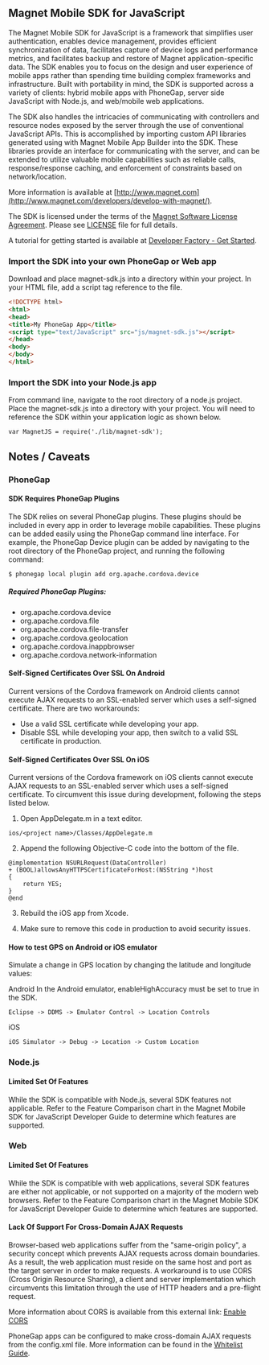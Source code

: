 ## Magnet Mobile SDK for JavaScript

The Magnet Mobile SDK for JavaScript is a framework that simplifies user authentication, enables device management, provides efficient synchronization of data, facilitates capture of device logs and performance metrics,
and facilitates backup and restore of Magnet application-specific data. The SDK enables you to focus on the design and user experience of mobile apps rather than spending time building complex frameworks and infrastructure. Built with portability in mind, the SDK is supported across a variety of clients: hybrid mobile apps with PhoneGap, server side JavaScript with Node.js, and web/mobile web applications.

The SDK also handles the intricacies of communicating with controllers and resource nodes exposed by the server through the use of conventional JavaScript APIs. This is accomplished by importing custom API libraries generated
using with Magnet Mobile App Builder into the SDK. These libraries provide an interface for communicating with the server, and can be extended to utilize valuable mobile capabilities such as reliable calls, response/response caching, and enforcement of constraints based on network/location.

More information is available at [http://www.magnet.com](http://www.magnet.com/developers/develop-with-magnet/).

The SDK is licensed under the terms of the [Magnet Software License Agreement](http://www.magnet.com/resources/tos.html).  Please see [LICENSE](https://github.com/magnetsystems/magnet-sdk-javascript/blob/master/LICENSE) file for full details.

A tutorial for getting started is available at [Developer Factory - Get Started](https://factory.magnet.com/get-started/).

### Import the SDK into your own PhoneGap or Web app

Download and place magnet-sdk.js into a directory within your project. In your HTML file, add a script tag reference to the file.

```html
<!DOCTYPE html>
<html>
<head>
<title>My PhoneGap App</title>
<script type="text/JavaScript" src="js/magnet-sdk.js"></script>
</head>
<body>
</body>
</html>
```

### Import the SDK into your Node.js app

From command line, navigate to the root directory of a node.js project. Place the magnet-sdk.js into a directory with your project. You will need to reference the SDK within your application logic as shown below.

```
var MagnetJS = require('./lib/magnet-sdk');
```

## Notes / Caveats

### PhoneGap

#### SDK Requires PhoneGap Plugins

The SDK relies on several PhoneGap plugins. These plugins should be included in every app in order to leverage mobile capabilities. These plugins can be added easily using the PhoneGap command line interface. For example, the PhoneGap Device plugin can be added by navigating to the root directory of the PhoneGap project, and running the following command:

```
$ phonegap local plugin add org.apache.cordova.device
```

##### Required PhoneGap Plugins:
* org.apache.cordova.device
* org.apache.cordova.file
* org.apache.cordova.file-transfer
* org.apache.cordova.geolocation
* org.apache.cordova.inappbrowser
* org.apache.cordova.network-information


#### Self-Signed Certificates Over SSL On Android

Current versions of the Cordova framework on Android clients cannot execute AJAX requests to an SSL-enabled server which uses a self-signed certificate. There are two workarounds:

* Use a valid SSL certificate while developing your app.
* Disable SSL while developing your app, then switch to a valid SSL certificate in production.


#### Self-Signed Certificates Over SSL On iOS

Current versions of the Cordova framework on iOS clients cannot execute AJAX requests to an SSL-enabled server which uses a self-signed certificate. To circumvent this issue during development, following the steps listed below.

1. Open AppDelegate.m in a text editor.

```
ios/<project name>/Classes/AppDelegate.m
```

2. Append the following Objective-C code into the bottom of the file.

```
@implementation NSURLRequest(DataController)
+ (BOOL)allowsAnyHTTPSCertificateForHost:(NSString *)host
{
    return YES;
}
@end
```

3. Rebuild the iOS app from Xcode.

4. Make sure to remove this code in production to avoid security issues.


#### How to test GPS on Android or iOS emulator

Simulate a change in GPS location by changing the latitude and longitude values:

Android
In the Android emulator, enableHighAccuracy must be set to true in the SDK.
```
Eclipse -> DDMS -> Emulator Control -> Location Controls
```

iOS
```
iOS Simulator -> Debug -> Location -> Custom Location
```

### Node.js

#### Limited Set Of Features

While the SDK is compatible with Node.js, several SDK features not applicable. Refer to the Feature Comparison chart in  the Magnet Mobile SDK for JavaScript Developer Guide to determine which features are supported.


### Web

#### Limited Set Of Features

While the SDK is compatible with web applications, several SDK features are either not applicable, or not supported on a majority of the modern web browsers. Refer to the Feature Comparison chart in the Magnet Mobile SDK for JavaScript Developer Guide to determine which features are supported.

#### Lack Of Support For Cross-Domain AJAX Requests

Browser-based web applications suffer from the "same-origin policy", a security concept which prevents AJAX requests across domain boundaries. As a result, the web application must reside on the same host and port as the target server in order to make requests. A workaround is to use CORS (Cross Origin Resource Sharing), a client and server implementation which circumvents this limitation through the use of HTTP headers and a pre-flight request.

More information about CORS is available from this external link:
[Enable CORS](http://enable-cors.org/)

PhoneGap apps can be configured to make cross-domain AJAX requests from the config.xml file. More information can be found in the [Whitelist Guide](http://docs.phonegap.com/en/3.5.0/guide_appdev_whitelist_index.md.html#Whitelist%20Guide).

